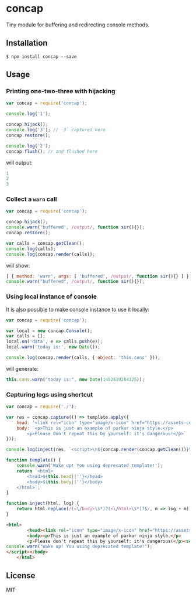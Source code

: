 # concap

Tiny module for buffering and redirecting console methods.

## Installation

```
$ npm install concap --save
```

## Usage

### Printing one-two-three with hijacking
```js
var concap = require('concap');

console.log('1');

concap.hijack();
console.log('3'); // `3` captured here
concap.restore();

console.log('2');
concap.flush(); // and flushed here
```
will output:
```js
1
2
3
```

### Collect a `warn` call

```js
var concap = require('concap');

concap.hijack();
console.warn('buffered', /output/, function sir(){});
concap.restore();

var calls = concap.getClean();
console.log(calls);
console.log(concap.render(calls));
```
will show:
```js
[ { method: 'warn', args: [ 'buffered', /output/, function sir(){} ] } ]
console.warn("buffered", /output/, function sir(){});
```

### Using local instance of console

It is also possible to make console instance to use it locally:
```js
var concap = require('concap');

var local = new concap.Console();
var calls = [];
local.on('data', e => calls.push(e));
local.warn('today is:', new Date());

console.log(concap.render(calls, { object: 'this.cons' }));
```
will generate:
```js
this.cons.warn("today is:", new Date(1452619284325));
```

### Capturing logs using shortcut

```js
var concap = require('./');

var res = concap.capture(() => template.apply({
    head: '<link rel="icon" type="image/x-icon" href="https://assets-cdn.github.com/favicon.ico">',
    body: `<p>This is just an example of parkur ninja style.</p>
        <p>Please don't repeat this by yourself: it's dangerous!</p>`
}));

console.log(inject(res, `<script>\n${concap.render(concap.getClean())}\n</script>`));

function template() {
    console.warn('Wake up! You using deprecated template!');
    return `<html>
        <head>${this.head||''}</head>
        <body>${this.body||''}</body>
    </html>`;
}

function inject(html, log) {
    return html.replace(/(<\/body>\s*)?(<\/html>\s*)?$/, m => log + m);
}
```

```html
<html>
        <head><link rel="icon" type="image/x-icon" href="https://assets-cdn.github.com/favicon.ico"></head>
        <body><p>This is just an example of parkur ninja style.</p>
        <p>Please don't repeat this by yourself: it's dangerous!</p><script>
console.warn("Wake up! You using deprecated template!");
</script></body>
    </html>
```

## License

MIT

